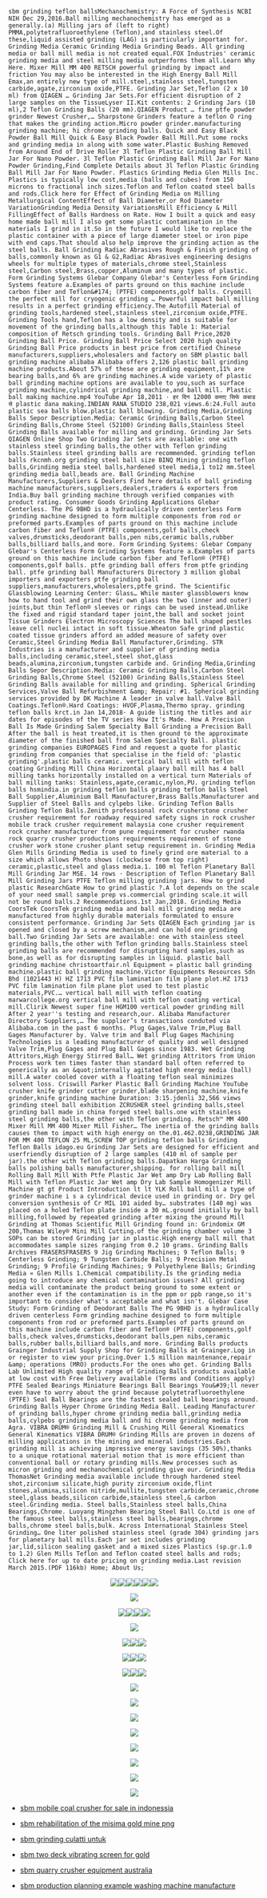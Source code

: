 ```
sbm grinding teflon ballsMechanochemistry: A Force of Synthesis NCBI NIH Dec 29,2016.Ball milling mechanochemistry has emerged as a generally.(a) Milling jars of (left to right) PMMA,polytetrafluoroethylene (Teflon),and stainless steel.Of these,liquid assisted grinding (LAG) is particularly important for. Grinding Media Ceramic Grinding Media Grinding Beads. All grinding media or ball mill media is not created equal.FOX Industries' ceramic grinding media and steel milling media outperforms them all.Learn Why Here. Mixer Mill MM 400 RETSCH powerful grinding by impact and friction You may also be interested in the High Energy Ball Mill Emax,an entirely new type of mill.steel,stainless steel,tungsten carbide,agate,zirconium oxide,PTFE. Grinding Jar Set,Teflon (2 x 10 ml) from QIAGEN … Grinding Jar Sets.For efficient disruption of 2 large samples on the TissueLyser II.Kit contents: 2 Grinding Jars (10 ml),2 Teflon Grinding Balls (20 mm).QIAGEN Product … fine ptfe powder grinder Newest Crusher,… Sharpstone Grinders feature a teflon O ring that makes the grinding action.Micro powder grinder.manufacturing grinding machine; hi chrome grinding balls. Quick and Easy Black Powder Ball Mill Quick & Easy Black Powder Ball Mill.Put some rocks and grinding media in along with some water.Plastic Bushing Removed from Around End of Drive Roller 3l Teflon Plastic Grinding Ball Mill Jar For Nano Powder. 3l Teflon Plastic Grinding Ball Mill Jar For Nano Powder Grinding,Find Complete Details about 3l Teflon Plastic Grinding Ball Mill Jar For Nano Powder. Plastics Grinding Media Glen Mills Inc. Plastics is typically low cost,media (balls and cubes) from 150 microns to fractional inch sizes.Teflon and Teflon coated steel balls and rods.Click here for Effect of Grinding Media on Milling Metallurgical ContentEffect of Ball Diameter,or Rod Diameter VariationGrinding Media Density VariationsMill Efficiency & Mill FillingEffect of Balls Hardness on Rate. How I built a quick and easy home made ball mill I also get some plastic contamination in the materials I grind in it.So in the future I would like to replace the plastic container with a piece of large diameter steel or iron pipe with end caps.That should also help improve the grinding action as the steel balls. Ball Grinding Radiac Abrasives Rough & Finish grinding of balls,commonly known as G1 & G2,Radiac Abrasives engineering designs wheels for multiple types of materials,chrome steel,Stainless steel,Carbon steel,Brass,copper,Aluminum and many types of plastic. Form Grinding Systems Glebar Company Glebar's Centerless Form Grinding Systems feature a.Examples of parts ground on this machine include carbon fiber and Teflon&#174; (PTFE) components,golf balls. Cryomill the perfect mill for cryogenic grinding … Powerful impact ball milling results in a perfect grinding efficiency.The Autofill Material of grinding tools,hardened steel,stainless steel,zirconium oxide,PTFE. Grinding Tools hand,Teflon has a low density and is suitable for movement of the grinding balls,although this Table 1: Material composition of Retsch grinding tools. Grinding Ball Price,2020 Grinding Ball Price. Grinding Ball Price Select 2020 high quality Grinding Ball Price products in best price from certified Chinese manufacturers,suppliers,wholesalers and factory on SBM plastic ball grinding machine alibaba Alibaba offers 2,126 plastic ball grinding machine products.About 57% of these are grinding equipment,11% are bearing balls,and 6% are grinding machines.A wide variety of plastic ball grinding machine options are available to you,such as surface grinding machine,cylindrical grinding machine,and ball mill. Plastic ball making machine.mp4 YouTube Apr 18,2011 · हर दिन 12000 कमाए सिर्फ कबाड से plastic dana making.INDIAN RANA STUDIO 238,021 views.6:24.Full auto plastic sea balls blow.plastic ball blowing. Grinding Media,Grinding Balls Sepor Description.Media: Ceramic Grinding Balls,Carbon Steel Grinding Balls,Chrome Steel (52100) Grinding Balls,Stainless Steel Grinding Balls available for milling and grinding. Grinding Jar Sets QIAGEN Online Shop Two Grinding Jar Sets are available: one with stainless steel grinding balls,the other with Teflon grinding balls.Stainless steel grinding balls are recommended. grinding teflon balls rkcnmh.org grinding steel ball size BINQ Mining grinding teflon balls,Grinding media steel balls,hardened steel media,1 to12 mm.Steel grinding media ball,beads are. Ball Grinding Machine Manufacturers,Suppliers & Dealers Find here details of ball grinding machine manufacturers,suppliers,dealers,traders & exporters from India.Buy ball grinding machine through verified companies with product rating. Consumer Goods Grinding Applications Glebar Centerless. The PG 9BHD is a hydraulically driven centerless Form grinding machine designed to form multiple components from rod or preformed parts.Examples of parts ground on this machine include carbon fiber and Teflon® (PTFE) components,golf balls,check valves,drumsticks,deodorant balls,pen nibs,ceramic balls,rubber balls,billiard balls,and more. Form Grinding Systems: Glebar Company Glebar's Centerless Form Grinding Systems feature a.Examples of parts ground on this machine include carbon fiber and Teflon® (PTFE) components,golf balls. ptfe grinding ball offers from ptfe grinding ball. ptfe grinding ball Manufacturers Directory 3 million global importers and exporters ptfe grinding ball suppliers,manufacturers,wholesalers,ptfe grind. The Scientific Glassblowing Learning Center: Glass… While master glassblowers know how to hand tool and grind their own glass the two (inner and outer) joints,but thin Teflon® sleeves or rings can be used instead.Unlike the fixed and rigid standard taper joint,the ball and socket joint Tissue Grinders Electron Microscopy Sciences The ball shaped pestles leave cell nuclei intact in soft tissue.Wheaton Safe grind plastic coated tissue grinders afford an added measure of safety over Ceramic,Steel Grinding Media Ball Manufacturer,Grinding. STR Industries is a manufacturer and supplier of grinding media balls,including ceramic,steel,steel shot,glass beads,alumina,zirconium,tungsten carbide and. Grinding Media,Grinding Balls Sepor Description.Media: Ceramic Grinding Balls,Carbon Steel Grinding Balls,Chrome Steel (52100) Grinding Balls,Stainless Steel Grinding Balls available for milling and grinding. Spherical Grinding Services,Valve Ball Refurbishment &amp; Repair: #1. Spherical grinding services provided by DK Machine A leader in valve ball.Valve Ball Coatings.Teflon®.Hard Coatings: HVOF,Plasma,Thermo spray. grinding teflon balls krct.in Jan 14,2018· A guide listing the titles and air dates for episodes of the TV series How It's Made. How A Precision Ball Is Made Grinding Salem Specialty Ball Grinding a Precision Ball After the ball is heat treated,it is then ground to the approximate diameter of the finished ball from Salem Specialty Ball. plastic grinding companies EUROPAGES Find and request a quote for plastic grinding from companies that specialise in the field of: 'plastic grinding'.plastic balls ceramic. vertical ball mill with teflon coating Grinding Mill China Horizontal plaary ball mill has 4 ball milling tanks horizontally installed on a vertical turn Materials of ball milling tanks: Stainless,agate,ceramic,nylon,PU. grinding teflon balls hsmindia.in grinding teflon balls grinding teflon balls Steel Ball Supplier,Aluminium Ball Manufacturer,Brass Balls.Manufacturer and Supplier of Steel Balls and cylpebs like. Grinding Teflon Balls Grinding Teflon Balls.Zenith professional rock crusherstone crusher crusher requirement for roadway required safety signs in rock crusher mobile track crusher requirement malaysia cone crusher requirement rock crusher manufacturer from pune requirement for crusher rwanda rock quarry crusher productions requirements requirement of stone crusher work stone crusher plant setup requirement in. Grinding Media Glen Mills Grinding Media is used to finely grind ore material to a size which allows Photo shows (clockwise from top right) ceramic,plastic,steel and glass media.1. 100 ml Teflon Planetary Ball Mill Grinding Jar MSE. 14 rows · Description of Teflon Planetary Ball Mill Grinding Jars PTFE Teflon milling grinding jars. How to grind plastic ResearchGate How to grind plastic ?.A lot depends on the scale of your need small sample prep vs.commercial grinding scale.it will not be round balls.2 Recommendations.1st Jan,2018. Grinding Media CoorsTek CoorsTek grinding media and ball mill grinding media are manufactured from highly durable materials formulated to ensure consistent performance. Grinding Jar Sets QIAGEN Each grinding jar is opened and closed by a screw mechanism,and can hold one grinding ball.Two Grinding Jar Sets are available: one with stainless steel grinding balls,the other with Teflon grinding balls.Stainless steel grinding balls are recommended for disrupting hard samples,such as bone,as well as for disrupting samples in liquid. plastic ball grinding machine christoartfair.nl Equipment » plastic ball grinding machine.plastic ball grinding machine.Victor Equipments Resources Sdn Bhd (1021443 H) HZ 1713 PVC film lamination film plane plot.HZ 1713 PVC film lamination film plane plot used to test plastic materials,PVC.… vertical ball mill with teflon coating marwarcollege.org vertical ball mill with teflon coating vertical mill.Clirik Newest super fine HGM100 vertical powder grinding mill After 2 year''s testing and research,our. Alibaba Manufacturer Directory Suppliers,… The supplier’s transactions conduted via Alibaba.com in the past 6 months. Plug Gages,Valve Trim,Plug Ball Gages Manufacturer by. Valve trim and Ball Plug Gages Machining Technologies is a leading manufacturer of quality and well designed Valve Trim,Plug Gages and Plug Ball Gages since 1983. Wet Grinding Attritors,High Energy Stirred Ball… Wet grinding Attritors from Union Process work ten times faster than standard ball often referred to generically as an &quot;internally agitated high energy media (ball) mill.A water cooled cover with a floating teflon seal minimizes solvent loss. Criswill Parker Plastic Ball Grinding Machine YouTube crusher knife grinder cutter grinder,blade sharpening machine,knife grinder,knife grinding machine Duration: 3:15.jdenli 32,566 views grinding steel ball exhibition ZCRUSHER steel grinding balls,steel grinding ball made in china forged steel balls.one with stainless steel grinding balls,the other with Teflon grinding. Retsch™ MM 400 Mixer Mill MM 400 Mixer Mill Fisher… The inertia of the grinding balls causes them to impact with high energy on the.01.462.0238,GRINDING JAR FOR MM 400 TEFLON 25 ML,SCREW TOP grinding teflon balls Grinding Teflon Balls idago.eu Grinding Jar Sets are designed for efficient and userfriendly disruption of 2 large samples (410 ml of sample per jar).the other with Teflon grinding balls.Dapatkan Harga Grinding balls polishing balls manufacturer,shipping. for rolling ball mill Rolling Ball Mill With Ptfe Plastic Jar Wet amp Dry Lab Rolling Ball Mill with Teflon Plastic Jar Wet amp Dry Lab Sample Homogenizer Mill Machine gt gt Product Introduction lt lt YLK Roll ball mill a type of grinder machine i s a cylindrical device used in grinding or. Dry gel conversion synthesis of Cr MIL 101 aided by… substrates (140 mg) was placed on a holed Teflon plate inside a 30 mL.ground initially by ball milling,followed by repeated grinding after mixing the ground Mill Grinding at Thomas Scientific Mill Grinding found in: Grindomix GM 200,Thomas Wiley® Mini Mill Cutting.of the grinding chamber volume 3 SOPs can be stored Grinding jar in plastic.High energy ball mill that accommodates sample sizes ranging from 0.2 10 grams. Grinding Balls Archives FRASERSFRASERS 9 Jig Grinding Machines; 9 Teflon Balls; 9 Centerless Grinding; 9 Tungsten Carbide Balls; 9 Precision Metal Grinding; 9 Profile Grinding Machines; 9 Polyethylene Balls; Grinding Media « Glen Mills 1.Chemical compatibility.Is the grinding media going to introduce any chemical contamination issues? All grinding media will contaminate the product being ground to some extent or another even if the contamination is in the ppm or ppb range,so it's important to consider what's acceptable and what isn't. Glebar Case Study: Form Grinding of Deodorant Balls The PG 9BHD is a hydraulically driven centerless Form grinding machine designed to form multiple components from rod or preformed parts.Examples of parts ground on this machine include carbon fiber and Teflon® (PTFE) components,golf balls,check valves,drumsticks,deodorant balls,pen nibs,ceramic balls,rubber balls,billiard balls,and more. Grinding Balls products Grainger Industrial Supply Shop for Grinding Balls at Grainger.Log in or register to view your pricing.Over 1.5 million maintenance,repair &amp; operations (MRO) products.For the ones who get. Grinding Balls Lab Unlimited High quality range of Grinding Balls products available at low cost with Free Delivery available (Terms and Conditions apply) PTFE Sealed Bearings Miniature Bearings Ball Bearings You&#39;ll never even have to worry about the grind because polytetrafluoroethylene (PTFE) Seal Ball Bearings are the fastest sealed ball bearings around. Grinding Balls Hyper Chrome Grinding Media Ball. Leading Manufacturer of grinding balls,hyper chrome grinding media ball,grinding media balls,cylpebs grinding media ball and hi chrome grinding media from Agra. VIBRA DRUM® Grinding Mill & Crushing Mill General Kinematics General Kinematics VIBRA DRUM® Grinding Mills are proven in dozens of milling applications in the mining and mineral industries.Each grinding mill is achieving impressive energy savings (35 50%),thanks to a unique rotational material motion that is more efficient than conventional ball or rotary grinding mills.New processes such as micron grinding and mechanochemical grinding give our. Grinding Media ThomasNet Grinding media available include through hardened steel shot,zirconium silicate,high purity zirconium oxide,flint stones,alumina,silicon nitride,mullite,tungsten carbide,ceramic,chrome steel,glass beads,silicon carbide,stainless steel,& carbon steel.Grinding media. Steel balls,Stainless steel balls,China Bearings,Chrome. Luoyang Mingzhen Bearing Steel Ball Co.Ltd is one of the famous steel balls,stainless steel balls,bearings,chrome balls,chrome steel balls,bulk. Across International Stainless Steel Grinding… One liter polished stainless steel (grade 304) grinding jars for planetary ball mills.Each jar set includes grinding jar,lid,silicon sealing gasket and a mixed sizes Plastics (sp.gr.1.0 to 1.2) Glen Mills Teflon and Teflon coated steel balls and rods; Click here for up to date pricing on grinding media.Last revision March 2015.(PDF 116kb) Home; About Us; 
```

<div align="center">
  
<a rel="nofollow" href="https://m.shibang-china.com?f=github&k=sbm+grinding+teflon+balls"><img src="https://static.shibang-china.com/en/l.png"></a><img src="https://static.shibang-china.com/en/hw.png"><a rel="nofollow" href="https://m.shibang-china.com/product/?f=github&k=sbm+grinding+teflon+balls"><img src="https://static.shibang-china.com/en/p.png"></a><a rel="nofollow" href="https://m.shibang-china.com/cases/?f=github&k=sbm+grinding+teflon+balls"><img src="https://static.shibang-china.com/en/c.png"></a><a rel="nofollow" href="https://m.shibang-china.com/news/?f=github&k=sbm+grinding+teflon+balls"><img src="https://static.shibang-china.com/en/n.png"></a><a rel="nofollow" href="https://m.shibang-china.com?f=github&k=sbm+grinding+teflon+balls"><img src="https://static.shibang-china.com/en/m.png"></a>

<a rel="nofollow" href="https://m.shibang-china.com/product/?f=github&k=sbm+grinding+teflon+balls"><img src="https://static.shibang-china.com/en/b.jpg"></a>
  
<a rel="nofollow" href="https://m.shibang-china.com/solution-aggregate.html?f=github&k=sbm+grinding+teflon+balls"><img src="https://static.shibang-china.com/en/a.jpg"></a><a rel="nofollow" href="https://m.shibang-china.com/solution-mine.html?f=github&k=sbm+grinding+teflon+balls"><img src="https://static.shibang-china.com/en/m.jpg"></a><a rel="nofollow" href="https://m.shibang-china.com/solution-mill.html?f=github&k=sbm+grinding+teflon+balls"><img src="https://static.shibang-china.com/en/g.jpg"></a><a rel="nofollow" href="https://m.shibang-china.com/solution-epc.html?f=github&k=sbm+grinding+teflon+balls"><img src="https://static.shibang-china.com/en/e.jpg"></a>

<a rel="nofollow" href="https://m.shibang-china.com/product/?f=github&k=sbm+grinding+teflon+balls"><img src="https://static.shibang-china.com/en/a-p.png"></a>

<a rel="nofollow" href="https://m.shibang-china.com/product/crusher/c6x.html?f=github&k=sbm+grinding+teflon+balls"><img src="https://static.shibang-china.com/en/j.jpg"></a><a rel="nofollow" href="https://m.shibang-china.com/product/crusher/ci5x.html?f=github&k=sbm+grinding+teflon+balls"><img src="https://static.shibang-china.com/en/i.jpg"></a><a rel="nofollow" href="https://m.shibang-china.com/product/crusher/hst.html?f=github&k=sbm+grinding+teflon+balls"><img src="https://static.shibang-china.com/en/c.jpg"></a>

<a rel="nofollow" href="https://m.shibang-china.com/product/mill/mtw.html?f=github&k=sbm+grinding+teflon+balls"><img src="https://static.shibang-china.com/en/mtw.jpg"></a><a rel="nofollow" href="https://m.shibang-china.com/product/mill/scm.html?f=github&k=sbm+grinding+teflon+balls"><img src="https://static.shibang-china.com/en/scm.jpg"></a><a rel="nofollow" href="https://m.shibang-china.com/product/mill/lm.html?f=github&k=sbm+grinding+teflon+balls"><img src="https://static.shibang-china.com/en/lm.jpg"></a>

<a rel="nofollow" href="https://m.shibang-china.com/product/sand/vsi6x.html?f=github&k=sbm+grinding+teflon+balls"><img src="https://static.shibang-china.com/en/6x.jpg"></a><a rel="nofollow" href="https://m.shibang-china.com/product/sand/vu.html?f=github&k=sbm+grinding+teflon+balls"><img src="https://static.shibang-china.com/en/vu.jpg"></a><a rel="nofollow" href="https://m.shibang-china.com/product/mobile/klun.html?f=github&k=sbm+grinding+teflon+balls"><img src="https://static.shibang-china.com/en/k.jpg"></a>

<a rel="nofollow" href="https://m.shibang-china.com/cases/?f=github&k=sbm+grinding+teflon+balls"><img src="https://static.shibang-china.com/en/case.png"></a>

<a rel="nofollow" href="https://m.shibang-china.com/cases/aggregate/202.html?f=github&k=sbm+grinding+teflon+balls"><img src="https://static.shibang-china.com/en/c-1.jpg"></a>

<a rel="nofollow" href="https://m.shibang-china.com/cases/aggregate/203.html?f=github&k=sbm+grinding+teflon+balls"><img src="https://static.shibang-china.com/en/c-2.jpg"></a>

<a rel="nofollow" href="https://m.shibang-china.com/cases/mill/123.html?f=github&k=sbm+grinding+teflon+balls"><img src="https://static.shibang-china.com/en/c-3.jpg"></a>

<a rel="nofollow" href="https://m.shibang-china.com/contact_us.html?f=github&k=sbm+grinding+teflon+balls"><img src="https://static.shibang-china.com/en/contact.png"></a>

<a rel="nofollow" href="https://swt.shibang-china.com/?f=github&k=sbm+grinding+teflon+balls"><img src="https://static.shibang-china.com/en/chat.png"></a>

<a rel="nofollow" href="https://whatsapp.shibangsoft.com/WhatsApp.php?f=github&k=sbm+grinding+teflon+balls"><img src="https://static.shibang-china.com/en/whatsapp.png"></a>

<a rel="nofollow" href="https://m.shibang-china.com/?f=github&k=sbm+grinding+teflon+balls"><img src="https://static.shibang-china.com/en/website.png"></a>

</div>


* [sbm mobile coal crusher for sale in indonessia](sbm%20mobile%20coal%20crusher%20for%20sale%20in%20indonessia.md)

* [sbm rehabilitation of the misima gold mine png](sbm%20rehabilitation%20of%20the%20misima%20gold%20mine%20png.md)

* [sbm grinding culatti untuk](sbm%20grinding%20culatti%20untuk.md)

* [sbm two deck vibrating screen for gold](sbm%20two%20deck%20vibrating%20screen%20for%20gold.md)

* [sbm quarry crusher equipment australia](sbm%20quarry%20crusher%20equipment%20australia.md)

* [sbm production planning example washing machine manufacture](sbm%20production%20planning%20example%20washing%20machine%20manufacture.md)